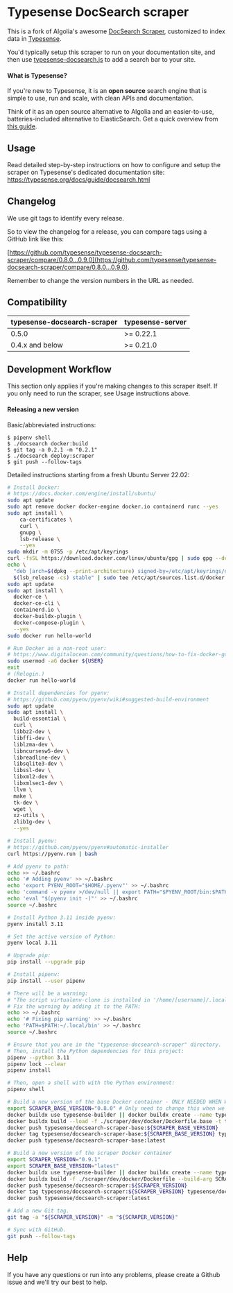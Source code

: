 # Typesense DocSearch scraper

This is a fork of Algolia's awesome [DocSearch Scraper](https://github.com/algolia/docsearch-scraper), customized to index data in [Typesense](https://typesense.org). 

You'd typically setup this scraper to run on your documentation site, and then use [typesense-docsearch.js](https://github.com/typesense/typesense-docsearch.js) to add a search bar to your site. 

#### What is Typesense? 

If you're new to Typesense, it is an **open source** search engine that is simple to use, run and scale, with clean APIs and documentation. 

Think of it as an open source alternative to Algolia and an easier-to-use, batteries-included alternative to ElasticSearch. Get a quick overview from [this guide](https://typesense.org/guide/).

## Usage

Read detailed step-by-step instructions on how to configure and setup the scraper on Typesense's dedicated documentation site: https://typesense.org/docs/guide/docsearch.html

## Changelog

We use git tags to identify every release. 

So to view the changelog for a release, you can compare tags using a GitHub link like this:

[https://github.com/typesense/typesense-docsearch-scraper/compare/0.8.0...0.9.0](https://github.com/typesense/typesense-docsearch-scraper/compare/0.8.0...0.9.0).

Remember to change the version numbers in the URL as needed. 

## Compatibility

| typesense-docsearch-scraper | typesense-server |
| --- | --- |
| 0.5.0 | >= 0.22.1 |
| 0.4.x and below | >= 0.21.0  |

## Development Workflow

This section only applies if you're making changes to this scraper itself. If you only need to run the scraper, see Usage instructions above.

#### Releasing a new version

Basic/abbreviated instructions:

```shellsession
$ pipenv shell
$ ./docsearch docker:build
$ git tag -a 0.2.1 -m "0.2.1"
$ ./docsearch deploy:scraper
$ git push --follow-tags
```

Detailed instructions starting from a fresh Ubuntu Server 22.02:

```bash
# Install Docker:
# https://docs.docker.com/engine/install/ubuntu/
sudo apt update
sudo apt remove docker docker-engine docker.io containerd runc --yes
sudo apt install \
    ca-certificates \
    curl \
    gnupg \
    lsb-release \
    --yes
sudo mkdir -m 0755 -p /etc/apt/keyrings
curl -fsSL https://download.docker.com/linux/ubuntu/gpg | sudo gpg --dearmor -o /etc/apt/keyrings/docker.gpg
echo \
  "deb [arch=$(dpkg --print-architecture) signed-by=/etc/apt/keyrings/docker.gpg] https://download.docker.com/linux/ubuntu \
  $(lsb_release -cs) stable" | sudo tee /etc/apt/sources.list.d/docker.list > /dev/null
sudo apt update
sudo apt install \
  docker-ce \
  docker-ce-cli \
  containerd.io \
  docker-buildx-plugin \
  docker-compose-plugin \
  --yes
sudo docker run hello-world

# Run Docker as a non-root user:
# https://www.digitalocean.com/community/questions/how-to-fix-docker-got-permission-denied-while-trying-to-connect-to-the-docker-daemon-socket
sudo usermod -aG docker ${USER}
exit
# (Relogin.)
docker run hello-world

# Install dependencies for pyenv:
# https://github.com/pyenv/pyenv/wiki#suggested-build-environment
sudo apt update
sudo apt install \
  build-essential \
  curl \
  libbz2-dev \
  libffi-dev \
  liblzma-dev \
  libncursesw5-dev \
  libreadline-dev \
  libsqlite3-dev \
  libssl-dev \
  libxml2-dev \
  libxmlsec1-dev \
  llvm \
  make \
  tk-dev \
  wget \
  xz-utils \
  zlib1g-dev \
  --yes

# Install pyenv:
# https://github.com/pyenv/pyenv#automatic-installer
curl https://pyenv.run | bash

# Add pyenv to path:
echo >> ~/.bashrc
echo '# Adding pyenv' >> ~/.bashrc
echo 'export PYENV_ROOT="$HOME/.pyenv"' >> ~/.bashrc
echo 'command -v pyenv >/dev/null || export PATH="$PYENV_ROOT/bin:$PATH"' >> ~/.bashrc
echo 'eval "$(pyenv init -)"' >> ~/.bashrc
source ~/.bashrc

# Install Python 3.11 inside pyenv:
pyenv install 3.11

# Set the active version of Python:
pyenv local 3.11

# Upgrade pip:
pip install --upgrade pip

# Install pipenv:
pip install --user pipenv

# There will be a warning:
# "The script virtualenv-clone is installed in '/home/[username]/.local.bin' which is not on PATH."
# Fix the warning by adding it to the PATH:
echo >> ~/.bashrc
echo '# Fixing pip warning' >> ~/.bashrc
echo 'PATH=$PATH:~/.local/bin' >> ~/.bashrc
source ~/.bashrc

# Ensure that you are in the "typesense-docsearch-scraper" directory.
# Then, install the Python dependencies for this project:
pipenv --python 3.11
pipenv lock --clear
pipenv install

# Then, open a shell with with the Python environment:
pipenv shell

# Build a new version of the base Docker container - ONLY NEEDED WHEN WE CHANGE DEPENDENCIES
export SCRAPER_BASE_VERSION="0.8.0" # Only need to change this when we update dependencies
docker buildx use typesense-builder || docker buildx create --name typesense-builder --driver docker-container --use --bootstrap # use same buildx context for all containers to build
docker buildx build --load -f ./scraper/dev/docker/Dockerfile.base -t typesense/docsearch-scraper-base:${SCRAPER_BASE_VERSION} .
docker push typesense/docsearch-scraper-base:${SCRAPER_BASE_VERSION}
docker tag typesense/docsearch-scraper-base:${SCRAPER_BASE_VERSION} typesense/docsearch-scraper-base:latest
docker push typesense/docsearch-scraper-base:latest

# Build a new version of the scraper Docker container
export SCRAPER_VERSION="0.9.1"
export SCRAPER_BASE_VERSION="latest"
docker buildx use typesense-builder || docker buildx create --name typesense-builder --driver docker-container --use --bootstrap # use same buildx context for all containers to build
docker buildx build -f ./scraper/dev/docker/Dockerfile --build-arg SCRAPER_BASE_VERSION=${SCRAPER_BASE_VERSION} -t typesense/docsearch-scraper:${SCRAPER_VERSION} .
docker push typesense/docsearch-scraper:${SCRAPER_VERSION}
docker tag typesense/docsearch-scraper:${SCRAPER_VERSION} typesense/docsearch-scraper:latest
docker push typesense/docsearch-scraper:latest

# Add a new Git tag.
git tag -a "${SCRAPER_VERSION}" -m "${SCRAPER_VERSION}"

# Sync with GitHub.
git push --follow-tags


```

## Help

If you have any questions or run into any problems, please create a Github issue and we'll try our best to help.
